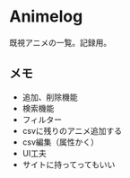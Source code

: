 # Animelog
既視アニメの一覧。記録用。

## メモ
- 追加、削除機能
- 検索機能
- フィルター
- csvに残りのアニメ追加する
- csv編集（属性かく）
- UI工夫
- サイトに持ってってもいい
